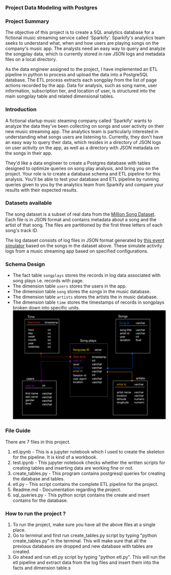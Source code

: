### Project Data Modeling with Postgres



### Project Summary
The objective of this project is to create a SQL analytics database for a fictional music streaming service called 'Sparkify'. Sparkify's analytics team seeks to understand what, when and how users are playing songs on the company's music app. The analysts need an easy way to query and analyze the songplay data, which is currently stored in raw JSON logs and metadata files on a local directory.

As the data engineer assigned to the project, I have implemented an ETL pipeline in python to process and upload the data into a PostgreSQL database. The ETL process extracts each songplay from the list of page actions recorded by the app. Data for analysis, such as song name, user information, subscription tier, and location of user, is structured into the main songplay table and related dimensional tables.


### Introduction

A fictional startup music steaming company called 'Sparkify' wants to analyze the data they've been collecting on songs and user activity on their new music streaming app. The analytics team is particularly interested in understanding what songs users are listening to. Currently, they don't have an easy way to query their data, which resides in a directory of JSON logs on user activity on the app, as well as a directory with JSON metadata on the songs in their app.

They'd like a data engineer to create a Postgres database with tables designed to optimize queries on song play analysis, and bring you on the project. Your role is to create a database schema and ETL pipeline for this analysis. You'll be able to test your database and ETL pipeline by running queries given to you by the analytics team from Sparkify and compare your results with their expected results.

### Datasets available

The song dataset is a subset of real data from the [Million Song Dataset](https://labrosa.ee.columbia.edu/millionsong/). Each file is in JSON format and contains metadata about a song and the artist of that song. The files are partitioned by the first three letters of each song's track ID.

The log dataset consists of log files in JSON format generated by [this event simulator](https://github.com/Interana/eventsim) based on the songs in the dataset above. These simulate activity logs from a music streaming app based on specified configurations.

### Schema Design

* The fact table `songplays` stores the records in log data associated with song plays i.e. records with page.
* The dimension table `users` stores the users in the app.
* The dimension table `song` stores the songs in the music database.
* The dimension table `artists` stores the artists the in music database.
* The dimension table `time` stores the timestamps of records in songplays broken down into specific units.
![Star Schema](star_schema.png)


### File Guide
There are 7 files in this project. 
1. etl.ipynb - This is a jupyter notebook which I used to create the skeleton for the pipeline. It is kind of a workbook.
2. test.ipynb - This jupyter notebook checks whether the written scripts for creating tables and inserting data are working fine or not.
3. create_tables.py - This program contains postgresql queries for creating the database and tables.
4. etl.py - This script contains the complete ETL pipeline for the project.
5. Readme.md - Documentation regarding the project.
6. sql_queries.py - This python script contains the create and insert contains for the database.


### How to run the project ?
1. To run the project, make sure you have all the above files at a single place.
2. Go to terminal and first run create_tables.py script by typing "python create_tables.py" in the terminal. This will make sure that all the previous databases are dropped and new database with tables are created.
3. Go ahead and run etl.py script by typing "python etl.py". This will run the etl pipeline and extract data from the log files and insert them into the facts and dimension table.s







